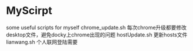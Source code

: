 # MyScirpt
some useful scripts for myself
chrome_update.sh
每次chrome升级都要修改desktop文件，避免docky上chrome出现的问题
hostUpdate.sh
更新hosts文件
lianwang.sh
个人联网登陆需要